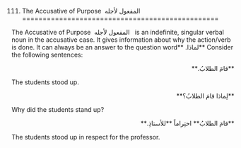 111. The Accusative of Purpose  المفعول لأجله   
================================================

The Accusative of Purpose  المفعول لأجله   is an indefinite, singular
verbal noun in the accusative case. It gives information about why the
action/verb is done. It can always be an answer to the question
word** .لماذا** Consider the following sentences:

<p dir="rtl">
**قامَ الطلابُ.**
</p>

The students stood up.

<p dir="rtl">
**لِماذا قامَ الطلابُ؟**
</p>

Why did the students stand up?

<p dir="rtl">
**قامَ الطلابُ** احتِراماً **للأستاذِ.**
</p>

The students stood up in respect for the professor.


